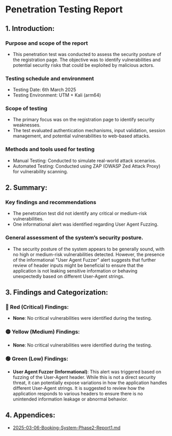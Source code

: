 # Penetration Testing Report
## 1. Introduction:
### Purpose and scope of the report

- This penetration test was conducted to assess the security posture of the registration page. The objective was to identify vulnerabilities and potential security risks that could be exploited by malicious actors.

### Testing schedule and environment

- Testing Date: 6th March 2025
- Testing Environment: UTM + Kali (arm64)

### Scope of testing

- The primary focus was on the registration page to identify security weaknesses.
- The test evaluated authentication mechanisms, input validation, session management, and potential vulnerabilities to web-based attacks.

### Methods and tools used for testing

- Manual Testing: Conducted to simulate real-world attack scenarios.
- Automated Testing: Conducted using ZAP (OWASP Zed Attack Proxy) for vulnerability scanning.


## 2. Summary:
### Key findings and recommendations
- The penetration test did not identify any critical or medium-risk vulnerabilities.
- One informational alert was identified regarding User Agent Fuzzing.

### General assessment of the system’s security posture.
- The security posture of the system appears to be generally sound, with no high or medium-risk vulnerabilities detected. However, the presence of the informational "User Agent Fuzzer" alert suggests that further review of header inputs might be beneficial to ensure that the application is not leaking sensitive information or behaving unexpectedly based on different User-Agent strings.

## 3. Findings and Categorization:
### 🔴  Red (Critical) Findings:

- **None**: No critical vulnerabilities were identified during the testing.

### 🟡 Yellow (Medium) Findings:

- **None**: No critical vulnerabilities were identified during the testing.

### 🟢 Green (Low) Findings:

- **User Agent Fuzzer (Informational)**: This alert was triggered based on fuzzing of the User-Agent header. While this is not a direct security threat, it can potentially expose variations in how the application handles different User-Agent strings. It is suggested to review how the application responds to various headers to ensure there is no unintended information leakage or abnormal behavior.

## 4. Appendices:
- [2025-03-06-Booking-System-Phase2-Report1.md](2025-03-06-Booking-System-Phase2-Report1.md)